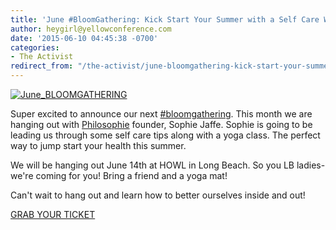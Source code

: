 ```yaml
---
title: 'June #BloomGathering: Kick Start Your Summer with a Self Care Workshop!'
author: heygirl@yellowconference.com
date: '2015-06-10 04:45:38 -0700'
categories:
- The Activist
redirect_from: "/the-activist/june-bloomgathering-kick-start-your-summer-with-a-self-care-workshop/"
---
```


[![June_BLOOMGATHERING](https://yellow-blog-images.imgix.net/2015/06/June_BLOOMGATHERING.jpg)](https://yellow-blog-images.imgix.net/2015/06/June_BLOOMGATHERING.jpg)

Super excited to announce our next [#bloomgathering](http://yellowconference.com/wp-admin/post.php?post=1088&action=edit). This month we are hanging out with [Philosophie](http://www.thephilosophie.com/) founder, Sophie Jaffe. Sophie is going to be leading us through some self care tips along with a yoga class. The perfect way to jump start your health this summer.

We will be hanging out June 14th at HOWL in Long Beach. So you LB ladies- we're coming for you! Bring a friend and a yoga mat!

Can't wait to hang out and learn how to better ourselves inside and out!

[GRAB YOUR TICKET](https://ti.to/yellowconference/june-bloom-gathering)
